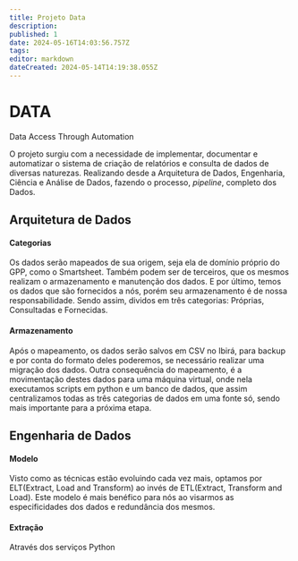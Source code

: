 ```yaml
---
title: Projeto Data
description: 
published: 1
date: 2024-05-16T14:03:56.757Z
tags: 
editor: markdown
dateCreated: 2024-05-14T14:19:38.055Z
---
```


# DATA
Data Access Through Automation

O projeto surgiu com a necessidade de implementar, documentar e automatizar o sistema de criação de relatórios e consulta de dados de diversas naturezas. Realizando desde a Arquitetura de Dados, Engenharia, Ciência e Análise de Dados, fazendo o processo, *pipeline*, completo dos Dados.


## Arquitetura de Dados
#### Categorias
Os dados serão mapeados de sua origem, seja ela de domínio próprio do GPP, como o Smartsheet. Também podem ser de terceiros, que os mesmos realizam o armazenamento e manutenção dos dados. E por último, temos os dados que são fornecidos a nós, porém seu armazenamento é de nossa responsabilidade. Sendo assim, dividos em três categorias: Próprias, Consultadas e Fornecidas.

#### Armazenamento
Após o mapeamento, os dados serão salvos em CSV no Ibirá, para backup e por conta do formato deles poderemos, se necessário realizar uma migração dos dados. Outra consequência do mapeamento, é a movimentação destes dados para uma máquina virtual, onde nela executamos scripts em python e um banco de dados, que assim centralizamos todas as três categorias de dados em uma fonte só, sendo mais importante para a próxima etapa.

## Engenharia de Dados
#### Modelo
Visto como as técnicas estão evoluindo cada vez mais, optamos por ELT(Extract, Load and Transform) ao invés de ETL(Extract, Transform and Load). Este modelo é mais benéfico para nós ao visarmos as especificidades dos dados e redundância dos mesmos.

#### Extração
Através dos serviços Python